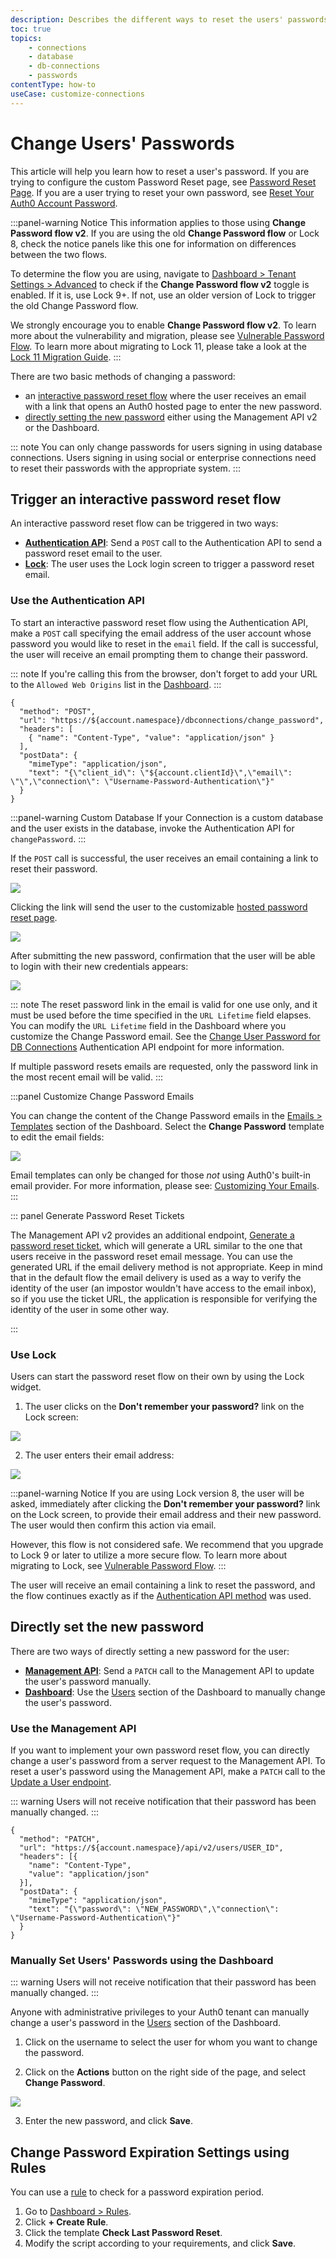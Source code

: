 ```yaml
---
description: Describes the different ways to reset the users' passwords for your Auth0 applications.
toc: true
topics:
    - connections
    - database
    - db-connections
    - passwords
contentType: how-to
useCase: customize-connections
---
```

# Change Users' Passwords

This article will help you learn how to reset a user's password. If you are trying to configure the custom Password Reset page, see [Password Reset Page](/hosted-pages/password-reset). If you are a user trying to reset your own password, see [Reset Your Auth0 Account Password](/support/reset-account-password).


:::panel-warning Notice
This information applies to those using **Change Password flow v2**. If you are using the old **Change Password flow** or Lock 8, check the notice panels like this one for information on differences between the two flows.

To determine the flow you are using, navigate to [Dashboard > Tenant Settings > Advanced](${manage_url}/#/tenant/advanced) to check if the **Change Password flow v2** toggle is enabled. If it is, use Lock 9+. If not, use an older version of Lock to trigger the old Change Password flow.

We strongly encourage you to enable **Change Password flow v2**. To learn more about the vulnerability and migration, please see [Vulnerable Password Flow](/migrations/past-migrations#vulnerable-password-flow). To learn more about migrating to Lock 11, please take a look at the [Lock 11 Migration Guide](/libraries/lock/v11/migration-guide).
:::

There are two basic methods of changing a password:
- an [interactive password reset flow](#interactive-password-reset-flow) where the user receives an email with a link that opens an Auth0 hosted page to enter the new password.
- [directly setting the new password](#directly-setting-the-new-password) either using the Management API v2 or the Dashboard.

::: note
You can only change passwords for users signing in using database connections. Users signing in using social or enterprise connections need to reset their passwords with the appropriate system.
:::

## Trigger an interactive password reset flow

An interactive password reset flow can be triggered in two ways:

+ [**Authentication API**](#using-the-authentication-api): Send a `POST` call to the Authentication API to send a password reset email to the user.
+ [**Lock**](#using-lock): The user uses the Lock login screen to trigger a password reset email.

### Use the Authentication API

To start an interactive password reset flow using the Authentication API, make a `POST` call specifying the email address of the user account whose password you would like to reset in the `email` field. If the call is successful, the user will receive an email prompting them to change their password.

::: note
If you're calling this from the browser, don't forget to add your URL to the `Allowed Web Origins` list in the [Dashboard](${manage_url}/#/applications/${account.clientId}/settings).
:::

```har
{
  "method": "POST",
  "url": "https://${account.namespace}/dbconnections/change_password",
  "headers": [
    { "name": "Content-Type", "value": "application/json" }
  ],
  "postData": {
    "mimeType": "application/json",
    "text": "{\"client_id\": \"${account.clientId}\",\"email\": \"\",\"connection\": \"Username-Password-Authentication\"}"
  }
}
```

:::panel-warning Custom Database
If your Connection is a custom database and the user exists in the database, invoke the Authentication API for `changePassword`.
:::

If the `POST` call is successful, the user receives an email containing a link to reset their password.

![](/media/articles/connections/database/reset-password-email.png)

Clicking the link will send the user to the customizable [hosted password reset page](/hosted-pages/password-reset).

![](/media/articles/connections/database/reset-password.png)

After submitting the new password, confirmation that the user will be able to login with their new credentials appears:

![](/media/articles/connections/database/lock_v9/lock_pass_changed.png)


::: note
The reset password link in the email is valid for one use only, and it must be used before the time specified in the `URL Lifetime` field elapses. You can modify the `URL Lifetime` field in the Dashboard where you customize the Change Password email. See the [Change User Password for DB Connections](/api/authentication/reference#change-password) Authentication API endpoint for more information.

If multiple password resets emails are requested, only the password link in the most recent email will be valid.
:::

:::panel Customize Change Password Emails

You can change the content of the Change Password emails in the [Emails > Templates](${manage_url}/#/emails) section of the Dashboard. Select the **Change Password** template to edit the email fields:

![](/media/articles/connections/database/change-password-email.png)

Email templates can only be changed for those *not* using Auth0's built-in email provider. For more information, please see: [Customizing Your Emails](/email/templates).
:::

::: panel Generate Password Reset Tickets

The Management API v2 provides an additional endpoint, [Generate a password reset ticket]( /api/management/v2#!/Tickets/post_password_change), which will generate a URL similar to the one that users receive in the password reset email message. You can use the generated URL if the email delivery method is not appropriate. Keep in mind that in the default flow the email delivery is used as a way to verify the identity of the user (an impostor wouldn't have access to the email inbox), so if you use the ticket URL, the application is responsible for verifying the identity of the user in some other way.

:::

### Use Lock

Users can start the password reset flow on their own by using the Lock widget.

1. The user clicks on the **Don't remember your password?** link on the Lock screen:

![](/media/articles/connections/database/lock_v9/lock_login_page.png)

2. The user enters their email address:

![](/media/articles/connections/database/lock_v9/lock_request_reset.png)

:::panel-warning Notice
If you are using Lock version 8, the user will be asked, immediately after clicking the **Don't remember your password?** link on the Lock screen, to provide their email address and their new password. The user would then confirm this action via email.

However, this flow is not considered safe. We recommend that you upgrade to Lock 9 or later to utilize a more secure flow. To learn more about migrating to Lock, see [Vulnerable Password Flow](/migrations/past-migrations#vulnerable-password-flow).
:::

The user will receive an email containing a link to reset the password, and the flow continues exactly as if the [Authentication API method](#using-the-authentication-api) was used.

## Directly set the new password

There are two ways of directly setting a new password for the user:

+ [**Management API**](#using-the-management-api): Send a `PATCH` call to the Management API to update the user's password manually.
+ [**Dashboard**](#manually-set-users-passwords-using-the-dashboard): Use the [Users](${manage_url}/#/users) section of the Dashboard to manually change the user's password.

### Use the Management API

If you want to implement your own password reset flow, you can directly change a user's password from a server request to the Management API. To reset a user's password using the Management API, make a `PATCH` call to the [Update a User endpoint](/api/management/v2#!/Users/patch_users_by_id).

::: warning
Users will not receive notification that their password has been manually changed.
:::

```har
{
  "method": "PATCH",
  "url": "https://${account.namespace}/api/v2/users/USER_ID",
  "headers": [{
    "name": "Content-Type",
    "value": "application/json"
  }],
  "postData": {
    "mimeType": "application/json",
    "text": "{\"password\": \"NEW_PASSWORD\",\"connection\": \"Username-Password-Authentication\"}"
  }
}
```

### Manually Set Users' Passwords using the Dashboard

::: warning
Users will not receive notification that their password has been manually changed.
:::

Anyone with administrative privileges to your Auth0 tenant can manually change a user's password in the [Users](${manage_url}/#/users) section of the Dashboard.

1. Click on the username to select the user for whom you want to change the password. 

2. Click on the **Actions** button on the right side of the page, and select **Change Password**.

![](/media/articles/connections/database/manual-password-change.png)

3. Enter the new password, and click **Save**.

## Change Password Expiration Settings using Rules

You can use a [rule](/rules) to check for a password expiration period.

1. Go to [Dashboard > Rules](${manage_url}/#/rules).
2. Click **+ Create Rule**.
3. Click the template **Check Last Password Reset**.
4. Modify the script according to your requirements, and click **Save**.
